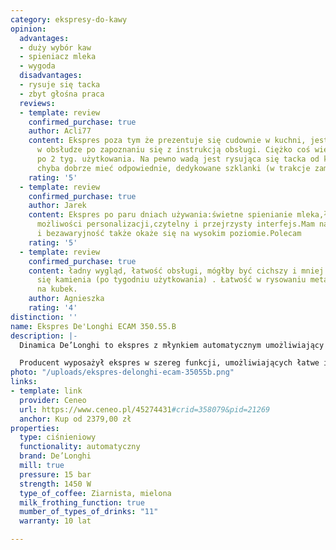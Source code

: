 ```yaml
---
category: ekspresy-do-kawy
opinion:
  advantages:
  - duży wybór kaw
  - spieniacz mleka
  - wygoda
  disadvantages:
  - rysuje się tacka
  - zbyt głośna praca
  reviews:
  - template: review
    confirmed_purchase: true
    author: Acli77
    content: Ekspres poza tym że prezentuje się cudownie w kuchni, jest dość łatwy
      w obsłudze po zapoznaniu się z instrukcją obsługi. Ciężko coś więcej powiedzieć
      po 2 tyg. użytkowania. Na pewno wadą jest rysująca się tacka od kubków, dlatego
      chyba dobrze mieć odpowiednie, dedykowane szklanki (w trakcje zamawiania).
    rating: '5'
  - template: review
    confirmed_purchase: true
    author: Jarek
    content: Ekspres po paru dniach używania:świetne spienianie mleka,łatwość czyszczenia,duże
      możliwości personalizacji,czytelny i przejrzysty interfejs.Mam nadzieję,że trwałość
      i bezawaryjność także okaże się na wysokim poziomie.Polecam
    rating: '5'
  - template: review
    confirmed_purchase: true
    content: ładny wygląd, łatwość obsługi, mógłby być cichszy i mniej czuły na odkładanie
      się kamienia (po tygodniu użytkowania) . Łatwość w rysowaniu metalowego postumentu
      na kubek.
    author: Agnieszka
    rating: '4'
distinction: ''
name: Ekspres De'Longhi ECAM 350.55.B
description: |-
  Dinamica De’Longhi to ekspres z młynkiem automatycznym umożliwiający przygotowanie aż jedenastu rodzajów kaw. Jego intuicyjny interfejs pozwala za dotknięciem jednego przycisku przygotować klasyczne kawy jak mocne espresso, czy intensywne cafe long. Natomiast innowacyjny system Lattecrema umożliwia spróbowanie najlepszych, włoskich kaw mlecznych.

  Producent wyposażył ekspres w szereg funkcji, umożliwiających łatwe i szybkie przygotowywanie napojów. Urządzenie zostało stworzone do parzenia kawy zarówno ziarnistej, jak i gotowej kawy zmielonej. Za świeże mielenie kawy odpowiada stalowy młynek żarnowy z trzynastostopniową regulacją, charakteryzujący się wytrzymałością i cichą pracą. To gwarancja wyrazistego smaku i aromatu wydobywanego z każdego mielonego ziarna. Dostosowanie proporcji napojów do preferencji użytkownika jest możliwe dzięki funkcji _Moja Kawa_. Dodatkowo ekspres posiada możliwość przygotowywania dwóch kaw jednocześnie, co znacznie usprawnia proces parzenia w większym gronie.
photo: "/uploads/ekspres-delonghi-ecam-35055b.png"
links:
- template: link
  provider: Ceneo
  url: https://www.ceneo.pl/45274431#crid=358079&pid=21269
  anchor: Kup od 2379,00 zł
properties:
  type: ciśnieniowy
  functionality: automatyczny
  brand: De’Longhi
  mill: true
  pressure: 15 bar
  strength: 1450 W
  type_of_coffee: Ziarnista, mielona
  milk_frothing_function: true
  mumber_of_types_of_drinks: "11"
  warranty: 10 lat

---
```

